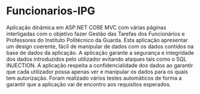 # Funcionarios-IPG

Aplicação dinâmica em ASP.NET CORE MVC com várias páginas interligadas com o objetivo fazer Gestão das Tarefas dos Funcionários e Professores do Instituto Politécnico da Guarda.
Esta aplicação apresentar um design coerente, fácil de manipular de dados com os dados contidos na base de dados da aplicação.
A aplicação garante a segurança e integridade dos dados introduzidos pelo utilizador evitando ataques tais como o SQL INJECTION. 
A aplicação respeita a confidencialidade dos dados ao garantir que cada utilizador possa apenas ver e manipular os dados para os quais tem autorização.
Foram realizado vários testes automáticos de forma a garantir que a aplicação vai de encontro aos requisitos esperados.
